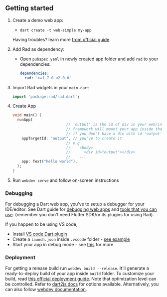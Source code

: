 ## Getting started

1. Create a demo web app:
    - `dart create -t web-simple my-app`
  
    Having troubles? learn more [from official guide](https://dart.dev/tutorials/web/get-started)
    
2. Add Rad as dependency:
    - Open `pubspec.yaml` in newly created app folder and add `rad` to your dependencies:
      ```yaml
      dependencies:
        rad: '>=1.7.0 <2.0.0'
      ```

3. Import Rad widgets in your `main.dart`
    ```dart
    import 'package:rad/rad.dart';
    ```

3. Create App
    ```dart
    void main() {
      runApp(
                            // 'output' is the id of div in your web/index.html
                            // framework will mount your app inside that div
                            // if you don't have a div with id 'output' in web/index.html, 
        appTargetId: "output", // you've to create it
                            // e.g
                            //    <body>
                            //      <div id="output"></div> 
                            //    ...
        app: Text("hello world"),
      );
    }
    ```

3. Run `webdev serve` and follow on-screen instructions

### Debugging

For debugging a Dart web app, you've to setup a debugger for your IDE/editor. See Dart guide for [debugging web apps](https://dart.dev/web/debugging) and [tools that you can use](https://dart.dev/tools#general-purpose-tools). (remember you don't need Flutter SDK/or its plugins for using Rad).

If you happen to be using VS code,

- Install [VS code Dart plugin](https://marketplace.visualstudio.com/items?itemName=Dart-Code.dart-code)
- Create a `launch.json` inside `.vscode` folder - [see example](https://github.com/erlage/rad/raw/main/example/vscode/launch.json)
- Start your app in debug mode - see [this](https://code.visualstudio.com/docs/editor/debugging) for more

### Deployment

For getting a release build run `webdev build --release`. It'll generate a ready-to-deploy build of your app inside `build` folder. To customize your build, read [this official deployment guide](https://dart.dev/web/deployment). Note that optimization level can be controlled. Refer to [dart2js docs](https://dart.dev/tools/dart2js) for options available. Alternatively, you can also follow [webdev documentation](https://dart.dev/tools/webdev).
